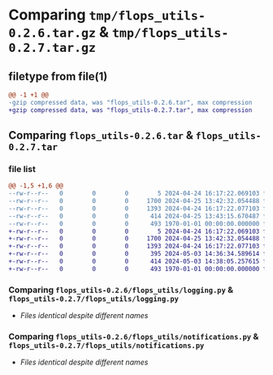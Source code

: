 # Comparing `tmp/flops_utils-0.2.6.tar.gz` & `tmp/flops_utils-0.2.7.tar.gz`

## filetype from file(1)

```diff
@@ -1 +1 @@
-gzip compressed data, was "flops_utils-0.2.6.tar", max compression
+gzip compressed data, was "flops_utils-0.2.7.tar", max compression
```

## Comparing `flops_utils-0.2.6.tar` & `flops_utils-0.2.7.tar`

### file list

```diff
@@ -1,5 +1,6 @@
--rw-r--r--   0        0        0        5 2024-04-24 16:17:22.069103 flops_utils-0.2.6/README.md
--rw-r--r--   0        0        0     1700 2024-04-25 13:42:32.054488 flops_utils-0.2.6/flops_utils/logging.py
--rw-r--r--   0        0        0     1393 2024-04-24 16:17:22.077103 flops_utils-0.2.6/flops_utils/notifications.py
--rw-r--r--   0        0        0      414 2024-04-25 13:43:15.670487 flops_utils-0.2.6/pyproject.toml
--rw-r--r--   0        0        0      493 1970-01-01 00:00:00.000000 flops_utils-0.2.6/PKG-INFO
+-rw-r--r--   0        0        0        5 2024-04-24 16:17:22.069103 flops_utils-0.2.7/README.md
+-rw-r--r--   0        0        0     1700 2024-04-25 13:42:32.054488 flops_utils-0.2.7/flops_utils/logging.py
+-rw-r--r--   0        0        0     1393 2024-04-24 16:17:22.077103 flops_utils-0.2.7/flops_utils/notifications.py
+-rw-r--r--   0        0        0      395 2024-05-03 14:36:34.589614 flops_utils-0.2.7/flops_utils/types.py
+-rw-r--r--   0        0        0      414 2024-05-03 14:38:05.257615 flops_utils-0.2.7/pyproject.toml
+-rw-r--r--   0        0        0      493 1970-01-01 00:00:00.000000 flops_utils-0.2.7/PKG-INFO
```

### Comparing `flops_utils-0.2.6/flops_utils/logging.py` & `flops_utils-0.2.7/flops_utils/logging.py`

 * *Files identical despite different names*

### Comparing `flops_utils-0.2.6/flops_utils/notifications.py` & `flops_utils-0.2.7/flops_utils/notifications.py`

 * *Files identical despite different names*

